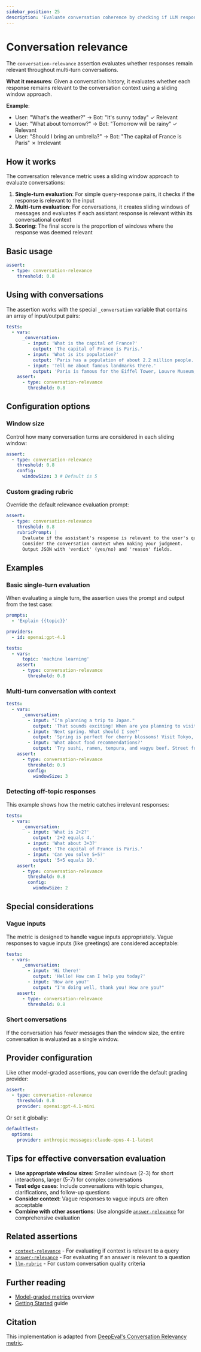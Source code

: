 ```yaml
---
sidebar_position: 25
description: 'Evaluate conversation coherence by checking if LLM responses maintain context relevance across multi-turn dialogues'
---
```


# Conversation relevance

The `conversation-relevance` assertion evaluates whether responses remain relevant throughout multi-turn conversations.

**What it measures**: Given a conversation history, it evaluates whether each response remains relevant to the conversation context using a sliding window approach.

**Example**:

- User: "What's the weather?" → Bot: "It's sunny today" ✓ Relevant
- User: "What about tomorrow?" → Bot: "Tomorrow will be rainy" ✓ Relevant
- User: "Should I bring an umbrella?" → Bot: "The capital of France is Paris" ✗ Irrelevant

## How it works

The conversation relevance metric uses a sliding window approach to evaluate conversations:

1. **Single-turn evaluation**: For simple query-response pairs, it checks if the response is relevant to the input
2. **Multi-turn evaluation**: For conversations, it creates sliding windows of messages and evaluates if each assistant response is relevant within its conversational context
3. **Scoring**: The final score is the proportion of windows where the response was deemed relevant

## Basic usage

```yaml
assert:
  - type: conversation-relevance
    threshold: 0.8
```

## Using with conversations

The assertion works with the special `_conversation` variable that contains an array of input/output pairs:

```yaml
tests:
  - vars:
      _conversation:
        - input: 'What is the capital of France?'
          output: 'The capital of France is Paris.'
        - input: 'What is its population?'
          output: 'Paris has a population of about 2.2 million people.'
        - input: 'Tell me about famous landmarks there.'
          output: 'Paris is famous for the Eiffel Tower, Louvre Museum, and Notre-Dame Cathedral.'
    assert:
      - type: conversation-relevance
        threshold: 0.8
```

## Configuration options

### Window size

Control how many conversation turns are considered in each sliding window:

```yaml
assert:
  - type: conversation-relevance
    threshold: 0.8
    config:
      windowSize: 3 # Default is 5
```

### Custom grading rubric

Override the default relevance evaluation prompt:

```yaml
assert:
  - type: conversation-relevance
    threshold: 0.8
    rubricPrompt: |
      Evaluate if the assistant's response is relevant to the user's query.
      Consider the conversation context when making your judgment.
      Output JSON with 'verdict' (yes/no) and 'reason' fields.
```

## Examples

### Basic single-turn evaluation

When evaluating a single turn, the assertion uses the prompt and output from the test case:

```yaml
prompts:
  - 'Explain {{topic}}'

providers:
  - id: openai:gpt-4.1

tests:
  - vars:
      topic: 'machine learning'
    assert:
      - type: conversation-relevance
        threshold: 0.8
```

### Multi-turn conversation with context

```yaml
tests:
  - vars:
      _conversation:
        - input: "I'm planning a trip to Japan."
          output: 'That sounds exciting! When are you planning to visit?'
        - input: 'Next spring. What should I see?'
          output: 'Spring is perfect for cherry blossoms! Visit Tokyo, Kyoto, and Mount Fuji.'
        - input: 'What about food recommendations?'
          output: 'Try sushi, ramen, tempura, and wagyu beef. Street food markets are amazing too!'
    assert:
      - type: conversation-relevance
        threshold: 0.9
        config:
          windowSize: 3
```

### Detecting off-topic responses

This example shows how the metric catches irrelevant responses:

```yaml
tests:
  - vars:
      _conversation:
        - input: 'What is 2+2?'
          output: '2+2 equals 4.'
        - input: 'What about 3+3?'
          output: 'The capital of France is Paris.'
        - input: 'Can you solve 5+5?'
          output: '5+5 equals 10.'
    assert:
      - type: conversation-relevance
        threshold: 0.8
        config:
          windowSize: 2
```

## Special considerations

### Vague inputs

The metric is designed to handle vague inputs appropriately. Vague responses to vague inputs (like greetings) are considered acceptable:

```yaml
tests:
  - vars:
      _conversation:
        - input: 'Hi there!'
          output: 'Hello! How can I help you today?'
        - input: 'How are you?'
          output: "I'm doing well, thank you! How are you?"
    assert:
      - type: conversation-relevance
        threshold: 0.8
```

### Short conversations

If the conversation has fewer messages than the window size, the entire conversation is evaluated as a single window.

## Provider configuration

Like other model-graded assertions, you can override the default grading provider:

```yaml
assert:
  - type: conversation-relevance
    threshold: 0.8
    provider: openai:gpt-4.1-mini
```

Or set it globally:

```yaml
defaultTest:
  options:
    provider: anthropic:messages:claude-opus-4-1-latest
```

## Tips for effective conversation evaluation

- **Use appropriate window sizes**: Smaller windows (2-3) for short interactions, larger (5-7) for complex conversations
- **Test edge cases**: Include conversations with topic changes, clarifications, and follow-up questions
- **Consider context**: Vague responses to vague inputs are often acceptable
- **Combine with other assertions**: Use alongside [`answer-relevance`](/docs/configuration/expected-outputs/model-graded/answer-relevance) for comprehensive evaluation

## Related assertions

- [`context-relevance`](/docs/configuration/expected-outputs/model-graded/context-relevance) - For evaluating if context is relevant to a query
- [`answer-relevance`](/docs/configuration/expected-outputs/model-graded/answer-relevance) - For evaluating if an answer is relevant to a question
- [`llm-rubric`](/docs/configuration/expected-outputs/model-graded/llm-rubric) - For custom conversation quality criteria

## Further reading

- [Model-graded metrics](/docs/configuration/expected-outputs/model-graded) overview
- [Getting Started](/docs/getting-started) guide

## Citation

This implementation is adapted from [DeepEval's Conversation Relevancy metric](https://docs.confident-ai.com/docs/metrics-conversation-relevancy).
